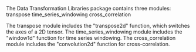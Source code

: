 The Data Transformation Libraries package contains three modules:
transpose
time_series_windowing
cross_correlation

The transpose module includes the "transpose2d" function, which switches the axes of a 2D tensor.
The time_series_windowing module includes the "window1d" function for time series windowing.
The cross_correlation module includes the "convolution2d" function for cross-correlation.